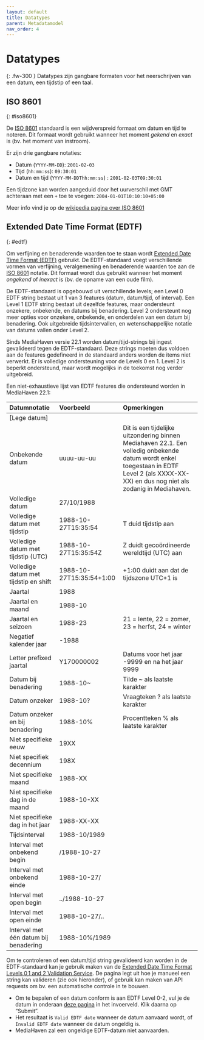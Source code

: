 ```yaml
---
layout: default
title: Datatypes
parent: Metadatamodel
nav_order: 4
---
```


# Datatypes

{: .fw-300 }
Datatypes zijn gangbare formaten voor het neerschrijven van een datum, een tijdstip of een taal.

## ISO 8601
{: #iso8601}

De [ISO 8601](http://www.iso.org/iso/home/store/catalogue_tc/catalogue_detail.htm?csnumber=40874) standaard is een wijdverspreid formaat om datum en tijd te noteren.
Dit formaat wordt gebruikt wanneer het moment _gekend_ en _exact_ is (bv. het moment van instroom).

Er zijn drie gangbare notaties:
- Datum (`YYYY-MM-DD`): `2001-02-03`
- Tijd (`hh:mm:ss`): `09:30:01`
- Datum en tijd (`YYYY-MM-DDThh:mm:ss`) : `2001-02-03T09:30:01`

Een tijdzone kan worden aangeduid door het uurverschil met GMT achteraan met een `+` toe te voegen: `2004-01-01T10:10:10+05:00`

Meer info vind je op de [wikipedia pagina over ISO 8601](https://nl.wikipedia.org/wiki/ISO_8601)
## Extended Date Time Format (EDTF)
{: #edtf}

Om verfijning en benaderende waarden toe te staan wordt [Extended Date Time Format (EDTF)](https://www.loc.gov/standards/datetime/) gebruikt.
De EDTF-standaard voegt verschillende vormen van verfijning, veralgemening en benaderende waarden toe aan de [ISO 8601](#iso8601) notatie.
Dit formaat wordt dus gebruikt wanneer het moment _ongekend_ of _inexact_ is (bv. de opname van een oude film).

De EDTF-standaard is opgebouwd uit verschillende levels; een Level 0 EDTF string bestaat uit 1 van 3 features (datum, datum/tijd, of interval).
Een Level 1 EDTF string bestaat uit dezelfde features, maar ondersteunt onzekere, onbekende, en datums bij benadering.
Level 2 ondersteunt nog meer opties voor onzekere, onbekende, en onderdelen van een datum bij benadering.
Ook uitgebreide tijdsintervallen, en wetenschappelijke notatie van datums vallen onder Level 2.

Sinds MediaHaven versie 22.1 worden datum/tijd-strings bij ingest gevalideerd tegen de EDTF-standaard.
Deze strings moeten dus voldoen aan de features gedefineerd in de standaard anders worden de items niet verwerkt.
Er is volledige ondersteuning voor de Levels 0 en 1.
Level 2 is beperkt ondersteund, maar wordt mogelijks in de toekomst nog verder uitgebreid.

Een niet-exhaustieve lijst van EDTF features die ondersteund worden in MediaHaven 22.1:

|Datumnotatie|Voorbeeld|Opmerkingen|
|:----|:----|:----|
|[Lege datum]| | |
|Onbekende datum|uuuu-uu-uu|Dit is een tijdelijke uitzondering binnen Mediahaven 22.1. Een volledig onbekende datum wordt enkel toegestaan in EDTF Level 2 (als XXXX-XX-XX) en dus nog niet als zodanig in Mediahaven.|
|Volledige datum|27/10/1988| |
|Volledige datum met tijdstip|1988-10-27T15:35:54|T duid tijdstip aan|
|Volledige datum met tijdstip (UTC)|1988-10-27T15:35:54Z|Z duidt gecoördineerde wereldtijd (UTC) aan|
|Volledige datum met tijdstip en shift|1988-10-27T15:35:54+1:00|+1:00 duidt aan dat de tijdszone UTC+1 is|
|Jaartal|1988| |
|Jaartal en maand|1988-10| |
|Jaartal en seizoen|1988-23|21 = lente, 22 = zomer, 23 = herfst, 24 = winter|
|Negatief kalender jaar|-1988| |
|Letter prefixed jaartal|Y170000002|Datums voor het jaar -9999 en na het jaar 9999|
|Datum bij benadering|1988-10~|Tilde ~ als laatste karakter|
|Datum onzeker|1988-10?|Vraagteken ? als laatste karakter|
|Datum onzeker en bij benadering|1988-10%|Procentteken % als laatste karakter|
|Niet specifieke eeuw|19XX| |
|Niet specifiek decennium|198X| |
|Niet specifieke maand|1988-XX| |
|Niet specifieke dag in de maand|1988-10-XX| |
|Niet specifieke dag in het jaar|1988-XX-XX| |
|Tijdsinterval|1988-10/1989| |
|Interval met onbekend begin|/1988-10-27| |
|Interval met onbekend einde|1988-10-27/| |
|Interval met open begin|../1988-10-27| |
|Interval met open einde|1988-10-27/..| |
|Interval met één datum bij benadering|1988-10%/1989| |

Om te controleren of een datum/tijd string gevalideerd kan worden in de EDTF-standaard kan je gebruik maken van de [Extended Date Time Format Levels 0,1 and 2 Validation Service](https://digital2.library.unt.edu/edtf/).
De pagina legt uit hoe je manueel een string kan valideren (zie ook hieronder), of gebruik kan maken van API requests om bv. een automatische controle in te bouwen.

- Om te bepalen of een datum conform is aan EDTF Level 0-2, vul je de datum in onderaan [deze pagina](https://digital2.library.unt.edu/edtf/) in het invoerveld. Klik daarna op “Submit”.
- Het resultaat is `Valid EDTF date` wanneer de datum aanvaard wordt, of `Invalid EDTF date` wanneer de datum ongeldig is.
- MediaHaven zal een ongeldige EDTF-datum niet aanvaarden.
